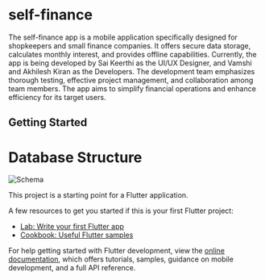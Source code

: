 # self-finance

The self-finance app is a mobile application specifically designed for shopkeepers and small finance companies. It offers secure data storage, calculates monthly interest, and provides offline capabilities. Currently, the app is being developed by Sai Keerthi as the UI/UX Designer, and Vamshi and Akhilesh Kiran as the Developers. The development team emphasizes thorough testing, effective project management, and collaboration among team members. The app aims to simplify financial operations and enhance efficiency for its target users.

## Getting Started

# Database Structure

![Schema](https://github.com/dumbun/self-finance/assets/113350510/af4f60ae-9b55-434b-81c8-66cf0c17cc6a)

This project is a starting point for a Flutter application.

A few resources to get you started if this is your first Flutter project:

- [Lab: Write your first Flutter app](https://docs.flutter.dev/get-started/codelab)
- [Cookbook: Useful Flutter samples](https://docs.flutter.dev/cookbook)

For help getting started with Flutter development, view the
[online documentation](https://docs.flutter.dev/), which offers tutorials,
samples, guidance on mobile development, and a full API reference.
